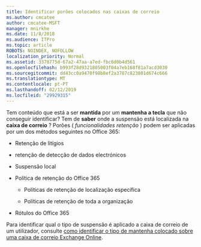 ```yaml
---
title: Identificar porões colocados nas caixas de correio
ms.author: cmcatee
author: cmcatee-MSFT
manager: mnirkhe
ms.date: 11/8/2018
ms.audience: ITPro
ms.topic: article
ROBOTS: NOINDEX, NOFOLLOW
localization_priority: Normal
ms.assetid: 3378775d-67a2-47aa-a7ed-fbc6d0b4d561
ms.openlocfilehash: b993f28d9321805003f04a7eb168f81a7acd3030
ms.sourcegitcommit: dd43cc0a9470f98b8ef2a3787c823801d674c666
ms.translationtype: MT
ms.contentlocale: pt-PT
ms.lasthandoff: 02/12/2019
ms.locfileid: "29929315"
---
```

Tem conteúdo que está a ser **mantida** por um **mantenha a tecla** que não conseguir identificar? Tem de **saber** onde a suspensão está localizada na **caixa de correio** ? Porões ( *funcionalidades retenção* ) podem ser aplicadas por um dos métodos seguintes no Office 365: 
  
- Retenção de litígios 
    
- retenção de detecção de dados electrónicos
    
- Suspensão local
    
- Política de retenção do Office 365 
    
  - Políticas de retenção de localização específica
    
  - Políticas de retenção de toda a organização
    
- Rótulos do Office 365
    
Para identificar qual o tipo de suspensão é aplicado a caixa de correio de um utilizador, consulte [como identificar o tipo de mantenha colocado sobre uma caixa de correio Exchange Online](https://docs.microsoft.com/office365/securitycompliance/identify-a-hold-on-an-exchange-online-mailbox).
  

